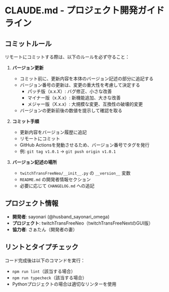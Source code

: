 # CLAUDE.md - プロジェクト開発ガイドライン

## コミットルール

リモートにコミットする際は、以下のルールを必ず守ること：

1. **バージョン更新**
   - コミット前に、更新内容を本体のバージョン記述の部分に追記する
   - バージョン番号の更新は、変更の重大性を考慮して決定する
     - パッチ版（x.x.X）: バグ修正、小さな改善
     - マイナー版（x.X.x）: 新機能追加、大きな改善
     - メジャー版（X.x.x）: 大規模な変更、互換性の破壊的変更
   - バージョンの更新前後の数値を提示して確認を取る

2. **コミット手順**
   - 更新内容をバージョン履歴に追記
   - リモートにコミット
   - GitHub Actionsを発動させるため、バージョン番号でタグを発行
   - 例: `git tag v1.0.1` → `git push origin v1.0.1`

3. **バージョン記述の場所**
   - `twitchTransFreeNeo/__init__.py` の `__version__` 変数
   - `README.md` の開発者情報セクション
   - 必要に応じて `CHANGELOG.md` への追記

## プロジェクト情報

- **開発者**: sayonari (@husband_sayonari_omega)
- **プロジェクト**: twitchTransFreeNeo（twitchTransFreeNextのGUI版）
- **協力者**: さぁたん（開発者の妻）

## リントとタイプチェック

コード完成後は以下のコマンドを実行：
- `npm run lint`（該当する場合）
- `npm run typecheck`（該当する場合）
- Pythonプロジェクトの場合は適切なリンターを使用